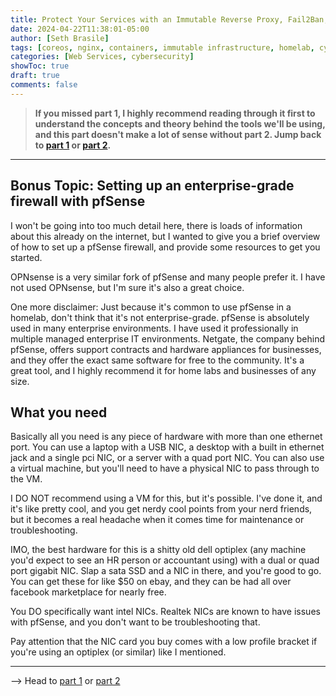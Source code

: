 ```yaml
---
title: Protect Your Services with an Immutable Reverse Proxy, Fail2Ban, and Cloudflare (Part 3)
date: 2024-04-22T11:38:01-05:00
author: [Seth Brasile]
tags: [coreos, nginx, containers, immutable infrastructure, homelab, cybersecurity, cloudflare]
categories: [Web Services, cybersecurity]
showToc: true
draft: true
comments: false
---
```


>**If you missed part 1, I highly recommend reading through it first to understand the concepts and theory behind the tools we'll be using, and this part doesn't make a lot of sense without part 2. Jump back to [part 1] or [part 2].**

---

## Bonus Topic: Setting up an enterprise-grade firewall with pfSense

I won't be going into too much detail here, there is loads of information about this already on the internet, but I wanted to give you a brief overview of how to set up a pfSense firewall, and provide some resources to get you started.

OPNsense is a very similar fork of pfSense and many people prefer it. I have not used OPNsense, but I'm sure it's also a great choice.

One more disclaimer: Just because it's common to use pfSense in a homelab, don't think that it's not enterprise-grade. pfSense is absolutely used in many enterprise environments. I have used it professionally in multiple managed enterprise IT environments. Netgate, the company behind pfSense, offers support contracts and hardware appliances for businesses, and they offer the exact same software for free to the community. It's a great tool, and I highly recommend it for home labs and businesses of any size.

## What you need

Basically all you need is any piece of hardware with more than one ethernet port. You can use a laptop with a USB NIC, a desktop with a built in ethernet jack and a single pci NIC, or a server with a quad port NIC. You can also use a virtual machine, but you'll need to have a physical NIC to pass through to the VM.

I DO NOT recommend using a VM for this, but it's possible. I've done it, and it's like pretty cool, and you get nerdy cool points from your nerd friends, but it becomes a real headache when it comes time for maintenance or troubleshooting.

IMO, the best hardware for this is a shitty old dell optiplex (any machine you'd expect to see an HR person or accountant using) with a dual or quad port gigabit NIC. Slap a sata SSD and a NIC in there, and you're good to go. You can get these for like $50 on ebay, and they can be had all over facebook marketplace for nearly free.

You DO specifically want intel NICs. Realtek NICs are known to have issues with pfSense, and you don't want to be troubleshooting that.

Pay attention that the NIC card you buy comes with a low profile bracket if you're using an optiplex (or similar) like I mentioned.

<!-- insert amazon link to PC, sata ssd and quad nic here -->

---

--> Head to [part 1] or [part 2]

[part 1]: /posts/protect-your-services-with-an-immutable-reverse-proxy-fail2ban-and-cloudflare-part-1/
[part 2]: /posts/protect-your-services-with-an-immutable-reverse-proxy-fail2ban-and-cloudflare-part-2/

